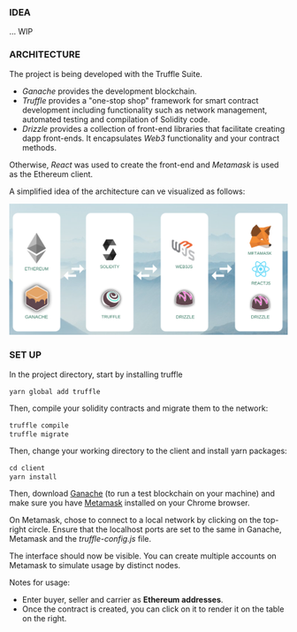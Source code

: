 ### IDEA

... WIP

### ARCHITECTURE

The project is being developed with the Truffle Suite.

- _Ganache_ provides the development blockchain.
- _Truffle_ provides a "one-stop shop" framework for smart contract development including functionality such as network management, automated testing and compilation of Solidity code.
- _Drizzle_ provides a collection of front-end libraries that facilitate creating dapp front-ends. It encapsulates _Web3_ functionality and your contract methods.

Otherwise, _React_ was used to create the front-end and _Metamask_ is used as the Ethereum client.

A simplified idea of the architecture can ve visualized as follows:

<div>
<img alt="Architecture" src ="./client/assets/image.png" width="800">
</div>

### SET UP

In the project directory, start by installing truffle

```
yarn global add truffle
```

Then, compile your solidity contracts and migrate them to the network:

```
truffle compile
truffle migrate
```

Then, change your working directory to the client and install yarn packages:

```
cd client
yarn install
```

Then, download [Ganache](https://truffleframework.com/ganache) (to run a test blockchain on your machine) and make sure you have [Metamask](https://metamask.io/) installed on your Chrome browser.

On Metamask, chose to connect to a local network by clicking on the top-right circle. Ensure that the localhost ports are set to the same in Ganache, Metamask and the _truffle-config.js_ file.

The interface should now be visible. You can create multiple accounts on Metamask to simulate usage by distinct nodes.

Notes for usage:

- Enter buyer, seller and carrier as **Ethereum addresses**.
- Once the contract is created, you can click on it to render it on the table on the right.
